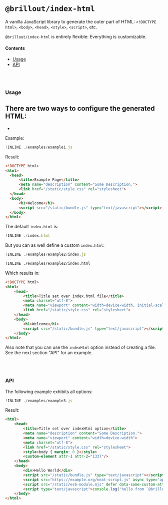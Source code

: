 # `@brillout/index-html`

A vanilla JavaScript library to generate the outer part of HTML:
`<!DOCTYPE html>`,
`<body>`,
`<head>`,
`<style>`,
`<script>`,
etc.

`@brillout/index-html` is entirely flexible: Everything is customizable.

#### Contents

 - [Usage](#usage)
 - [API](#api)

<br/>
<br/>




### Usage

There are two ways to configure the generated HTML:
 - 
 - 

Example:

~~~js
!INLINE ./examples/example1.js
~~~

Result:

~~~html
<!DOCTYPE html>
<html>
  <head>
      <title>Example Page</title>
      <meta name="description" content="Some Description.">
      <link href="/static/style.css" rel="stylesheet">
  </head>
  <body>
      <h1>Welcome</h1>
      <script src="/static/bundle.js" type="text/javascript"></script>
  </body>
</html>
~~~

The default `index.html` is:

~~~js
!INLINE ./index.html
~~~

But you can as well define a custom `index.html`:

~~~js
!INLINE ./examples/example2/index.js
~~~

~~~html
!INLINE ./examples/example2/index.html
~~~

Which results in:

~~~html
<!DOCTYPE html>
<html>
    <head>
        <title>Title set over index.html file</title>
        <meta charset="utf-8">
        <meta name="viewport" content="width=device-width, initial-scale=1, maximum-scale=1">
        <link href="/static/style.css" rel="stylesheet">
    </head>
    <body>
        <h1>Welcome</h1>
        <script src="/static/bundle.js" type="text/javascript"></script>
    </body>
</html>
~~~

Also note that you can use the `indexHtml` option instead of creating a file.
See the next section "API" for an example.

<br/>
<br/>




### API

The following example exhibits all options:

~~~js
!INLINE ./examples/example3.js
~~~

Result:

~~~html
<html>
    <head>
        <title>Title set over indexHtml option</title>
        <meta name="description" content="Some Description.">
        <meta name="viewport" content="width=device-width">
        <meta charset="utf-8">
        <link href="/static/style.css" rel="stylesheet">
        <style>body { margin: 0 }</style>
        <custom-element attr-1 attr-2="1337"/>
    </head>
    <body>
        <div>Hello World</div>
        <script src="/static/bundle.js" type="text/javascript"></script>
        <script src="https://example.org/neat-script.js" async type="application/javascript"></script>
        <script src="/static/es6-module.mjs" defer data-some-custom-attribute="with some custom value" type="module"></script>
        <script type="text/javascript">console.log('hello from `@brillout/index-html`')</script>
    </body>
</html>
~~~

<br/>
<br/>


